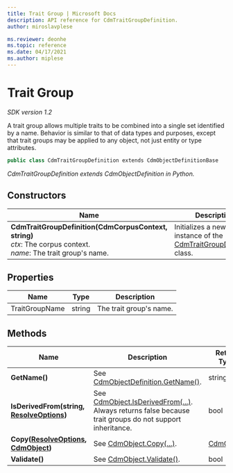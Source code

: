 ```yaml
---
title: Trait Group | Microsoft Docs
description: API reference for CdmTraitGroupDefinition.
author: miroslavplese

ms.reviewer: deonhe 
ms.topic: reference 
ms.date: 04/17/2021
ms.author: miplese
---
```


# Trait Group

*SDK version 1.2*

A trait group allows multiple traits to be combined into a single set identified by a name. Behavior is similar to that of data types and purposes, except that trait groups may be applied to any object, not just entity or type attributes.

```csharp
public class CdmTraitGroupDefinition extends CdmObjectDefinitionBase
```
*CdmTraitGroupDefinition extends CdmObjectDefinition in Python.*

## Constructors
|Name|Description|
|---|---|
|**CdmTraitGroupDefinition(CdmCorpusContext, string)**<br/>*ctx*: The corpus context.<br/>*name*: The trait group's name.<br/>|Initializes a new instance of the [CdmTraitGroupDefinition](traitgroup.md) class.|

## Properties
|Name|Type|Description|
|---|---|---|
|TraitGroupName|string|The trait group's name.|

## Methods
|Name|Description|Return Type|
|---|---|---|
|**GetName()**|See [CdmObjectDefinition.GetName()](cdmobjectdefinition.md#methods).|string|
|**IsDerivedFrom(string, [ResolveOptions](../utilities/resolveoptions.md))**|See [CdmObject.IsDerivedFrom(...)](cdmobject.md#methods). Always returns false because trait groups do not support inheritance.|bool|
|**Copy([ResolveOptions](../utilities/resolveoptions.md), [CdmObject](cdmobject.md))**|See [CdmObject.Copy(...)](cdmobject.md#methods).|[CdmObject](cdmobject.md)|
|**Validate()**|See [CdmObject.Validate()](cdmobject.md#methods).|bool|

